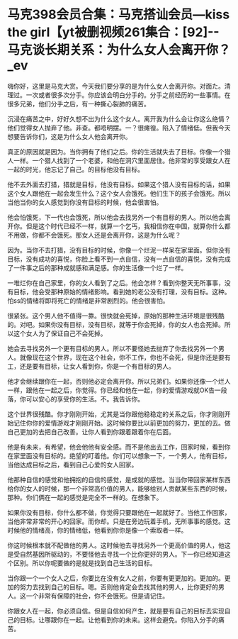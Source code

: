 # 马克398会员合集：马克搭讪会员—kiss the girl【yt被删视频261集合：[92]--马克谈长期关系：为什么女人会离开你？_ev

嗨你好，这里是马克大赏。今天我们要分享的是为什么女人会离开你。对面た。清理过。一次或者很多次分手。你应该会明白分手的。分手之前经历的一些事情。在很多兄弟，他们分手之后，有一种撕心裂肺的痛苦。

沉浸在痛苦之中，好好久想不出为什么这个女人。离开我为什么会让你这么绝情？他们觉得女人抛弃了他。非查。都唔明摆。一？很瘫徨。陷入了情绪低。但我今天想要告诉你们，这是为什么女人他会离开你。

真正的原因就是因为。当你拥有了他们之后。你的生活就失去了目标。你像一个猎人一样。一个猎人找到了一个老婆，和他在洞穴里面居住。他非常的享受跟女人在一起的时光，他忘记了自己。的目标他没有目标。

他不去外面去打猎，猎就是目标，他没有目标。如果这个猎人没有目标的话，如果这个女人跟他在一起会发生什么？这个女人会饿死。他们生下的孩子会饿死。所以当他当你的女人感觉到你没有目标的时候，他会很害怕。

他会怕饿死，下一代也会饿死，所以他会去找另外一个有目标的男人。所以他会离开你。但是这个时代已经不一样，就算一个乞丐，我相信你在中国，就算你什么都不用做，你都不会饿死。那女人还是会离开你，这是为什么呢？

因为。当你不去打猎，没有目标的时候，你像一个烂泥一样呆在家里面。但你没有目标，没有成功的喜悦，你脸上看不到一点自信，没有一点自信的喜悦，没有完成了一件事之后的那种成就感和满足感。你的生活像一个烂了一样。

一堆烂你在自己家里，你的女人看到了之后。他会怎样？看到你整天无所事事，没有目标，他会受那种原始的情绪影响。看到她的老公没有打理，没有目标。这种。怕ss的情绪将即将死亡的情绪是非常剧烈的。他会很害怕。

很紧张。这个男人他不值得一靠。很快就会死掉，原始的那种生活环境是很残酷的。对吧。如果你没有目标，没有目标，就等于你会死掉，你的女人也会死掉。所以这个女人为了保证自己不会死掉。

她会去寻找另外一个更有目标的男人。所以不要怪她去抛弃了你去找另外一个男人。就像现在这个世界，现在这个社会，你不工作，你也不会死，但是你还是要有工，还是要有目标，让女人看到你，你是一个有目标的男人。

他才会继续跟你在一起，否则他必定会离开你。所以兄弟们。如果你还像一个烂人一样，跟他在一起之后，你觉得。你已经和他在一起，你的爱情游戏就OK告一段落，你可以安心的享受你的生活。不。我告诉你。

这个世界很残酷。你才刚刚开始，尤其是当你跟他稳稳定的关系之后，你才刚刚开始记住你你的爱情游戏才刚刚开始。这时候你要比以前更加的努力，更加的去。做自己更加的去把自己改善。让你人看到你跟着跟着你在后面。

他是有未来，有希望，他会他他有安全感。而不是他出去工作，回家时候，看到你在家里面没有目标的。绝望的盯着他。你们可以想象一下，一个男人，他有目标，当他达成目标之后，看到自己心爱的女人回家。

他那种自信的感觉和他拥抱的自信的感觉，是成就的感觉。当当你带回家某样东西给你的女人的时候，那一个非常高价值的男人，能够给别人贡献某些东西的时候，那种。你们俩在一起的感觉是完全不一样的。在想象下。

如果你没有目标，你什么都不做，你觉得只要跟他在一起就好了。当他工作回家，当他非常非常的开心的回家。而你却。只是在旁边玩着手机，无所事事的感觉。这时候他的情绪高，你的情绪低，他看到你你是像一个索取者一样。

你这时候根本就不配做他的男人。这时候他去寻找另外一个更高价值的男人，他这是受自然基因所驱动的，不要怪他去寻找一个比你更好的男人。下一你已经知道这个区别。所以你呢要做的是就是找到自己生活的目标。

当你跟一个一个女人之后，你要比在没有女人之前，你要有更更加的。更加的。更加的努力去找到自己的目标。嗯。否则他肯定会去找其他的男人，比你更好的男人。这一个非常有保障的社会，你不会饿死。但是请记住。

你跟女人在一起，你必须自信。但是自信如何产生，就是要有自己的目标去实现自己的目标。让哪跟你在一起。让他看到你的未来。这样会避免。你陷入分手的痛苦。

